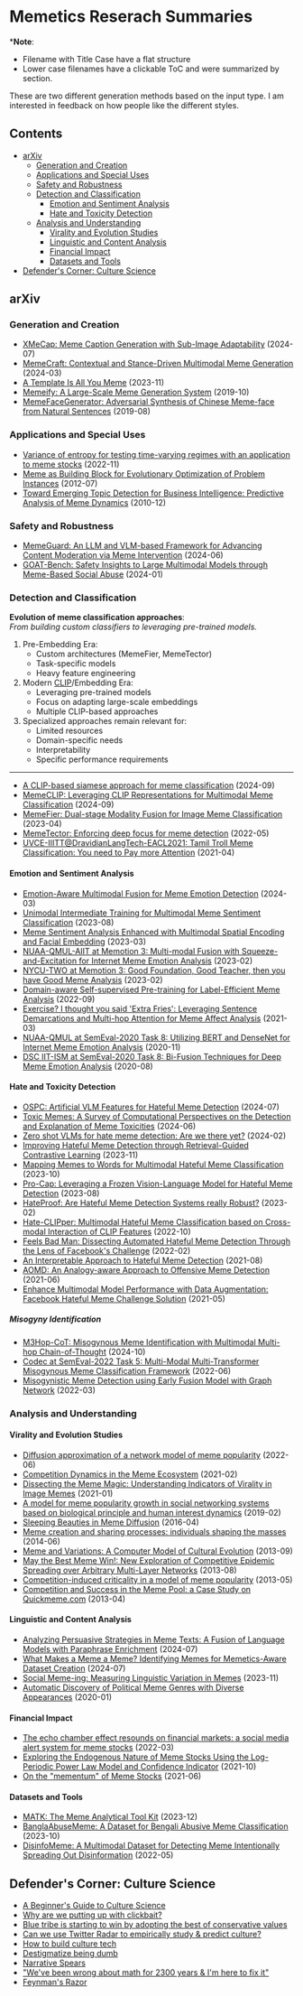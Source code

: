 # Memetics Reserach Summaries

\***Note**:
- Filename with Title Case have a flat structure
- Lower case filenames have a clickable ToC and were summarized by section.

These are two different generation methods based on the input type. I am interested in feedback on how people like the different styles.

## Contents
- [arXiv](#arxiv)
  - [Generation and Creation](#generation-and-creation)
  - [Applications and Special Uses](#applications-and-special-uses)
  - [Safety and Robustness](#safety-and-robustness)
  - [Detection and Classification](#detection-and-classification)
    - [Emotion and Sentiment Analysis](#emotion-and-sentiment-analysis)
    - [Hate and Toxicity Detection](#hate-and-toxicity-detection)
  - [Analysis and Understanding](#analysis-and-understanding)
    - [Virality and Evolution Studies](#virality-and-evolution-studies)
    - [Linguistic and Content Analysis](#linguistic-and-content-analysis)
    - [Financial Impact](#financial-impact)
    - [Datasets and Tools](#datasets-and-tools)
- [Defender's Corner: Culture Science](#defenders-corner-culture-science)

## arXiv
### Generation and Creation
- [XMeCap: Meme Caption Generation with Sub-Image Adaptability](research-papers/XMeCap-Meme-Caption-Generation-with-Sub-Image-Adaptability_2407.17152.md) (2024-07)
- [MemeCraft: Contextual and Stance-Driven Multimodal Meme Generation](research-papers/MemeCraft-Contextual-and-Stance-Driven-Multimodal-Meme-Generation_2403.14652.md) (2024-03)
- [A Template Is All You Meme](research-papers/a-template-is-all-you-meme_2311.06649.md) (2023-11)
- [Memeify: A Large-Scale Meme Generation System](research-papers/memeify-a-large-scale-meme-generation-system_1910.12279.md) (2019-10)
- [MemeFaceGenerator: Adversarial Synthesis of Chinese Meme-face from Natural Sentences](research-papers/memefacegenerator-adversarial-synthesis-of-chinese-meme-face-from-natural-sentences_1908.05138.md) (2019-08)

### Applications and Special Uses
- [Variance of entropy for testing time-varying regimes with an application to meme stocks](research-papers/variance-of-entropy-for-testing-time-varying-regimes-with-an-application-to-meme-stocks_2211.05415.md) (2022-11)
- [Meme as Building Block for Evolutionary Optimization of Problem Instances](research-papers/meme-as-building-block-for-evolutionary-optimization-of-problem-instances_1207.0702.md) (2012-07)
- [Toward Emerging Topic Detection for Business Intelligence: Predictive Analysis of Meme Dynamics](research-papers/toward-emerging-topic-detection-for-business-intelligence-predictive-analysis-of-meme-dynamics_1012.5994.md) (2010-12)

### Safety and Robustness
- [MemeGuard: An LLM and VLM-based Framework for Advancing Content Moderation via Meme Intervention](research-papers/MemeGuard-An-LLM-and-VLM-based-Framework-for-Advancing-Content-Moderation-via-Meme-Intervention_2406.05344.md) (2024-06)
- [GOAT-Bench: Safety Insights to Large Multimodal Models through Meme-Based Social Abuse](research-papers/GOAT-Bench-Safety-Insights-to-Large-Multimodal-Models-through-Meme-Based-Social-Abuse_2401.01523.md) (2024-01)

### Detection and Classification
**Evolution of meme classification approaches**:\
*From building custom classifiers to leveraging pre-trained models.*
1. Pre-Embedding Era:
   - Custom architectures (MemeFier, MemeTector)
   - Task-specific models
   - Heavy feature engineering
2. Modern [CLIP](https://github.com/cognitivetech/llm-research-summaries/blob/main/document-processing/Learning-Transferable-Visual-Models-From-Natural-Language-Supervision_2103.00020.md)/Embedding Era:
   - Leveraging pre-trained models
   - Focus on adapting large-scale embeddings
   - Multiple CLIP-based approaches
3. Specialized approaches remain relevant for:
   - Limited resources
   - Domain-specific needs
   - Interpretability
   - Specific performance requirements

---
- [A CLIP-based siamese approach for meme classification](research-papers/A-CLIP-based-siamese-approach-for-meme-classification_2409.05772.md) (2024-09)
- [MemeCLIP: Leveraging CLIP Representations for Multimodal Meme Classification](research-papers/MemeCLIP-Leveraging-CLIP-Representations-for-Multimodal-Meme-Classification_2409.14703.md) (2024-09)
- [MemeFier: Dual-stage Modality Fusion for Image Meme Classification](research-papers/memefier-dual-stage-modality-fusion-for-image-meme-classification_2304.02906.md) (2023-04)
- [MemeTector: Enforcing deep focus for meme detection](research-papers/memetector-enforcing-deep-focus-for-meme-detection_2205.13268.md) (2022-05)
- [UVCE-IIITT@DravidianLangTech-EACL2021: Tamil Troll Meme Classification: You need to Pay more Attention](research-papers/uvce-iiittdravidianlangtech-eacl2021-tamil-troll-meme-classification-you-need-to-pay-more-attention_2104.09081.md) (2021-04)

#### Emotion and Sentiment Analysis
- [Emotion-Aware Multimodal Fusion for Meme Emotion Detection](research-papers/Emotion-Aware-Multimodal-Fusion-for-Meme-Emotion-Detection_2403.10279.md) (2024-03)
- [Unimodal Intermediate Training for Multimodal Meme Sentiment Classification](research-papers/unimodal-intermediate-training-for-multimodal-meme-sentiment-classification_2308.00528.md) (2023-08)
- [Meme Sentiment Analysis Enhanced with Multimodal Spatial Encoding and Facial Embedding](research-papers/meme-sentiment-analysis-enhanced-with-multimodal-spatial-encoding-and-facial-embedding_2303.01781.md) (2023-03)
- [NUAA-QMUL-AIIT at Memotion 3: Multi-modal Fusion with Squeeze-and-Excitation for Internet Meme Emotion Analysis](research-papers/nuaa-qmul-aiit-at-memotion-3-multi-modal-fusion-with-squeeze-and-excitation-for-internet-meme-emotion-analysis_2302.08326.md) (2023-02)
- [NYCU-TWO at Memotion 3: Good Foundation, Good Teacher, then you have Good Meme Analysis](research-papers/nycu-two-at-memotion-3-good-foundation-good-teacher-then-you-have-good-meme-analysis_2302.06078.md) (2023-02)
- [Domain-aware Self-supervised Pre-training for Label-Efficient Meme Analysis](research-papers/domain-aware-self-supervised-pre-training-for-label-efficient-meme-analysis_2209.14667.md) (2022-09)
- [Exercise? I thought you said 'Extra Fries': Leveraging Sentence Demarcations and Multi-hop Attention for Meme Affect Analysis](research-papers/exercise-i-thought-you-said-extra-fries-leveraging-sentence-demarcations-and-multi-hop-attention-for-meme-affect-analysis_2103.12377.md) (2021-03)
- [NUAA-QMUL at SemEval-2020 Task 8: Utilizing BERT and DenseNet for Internet Meme Emotion Analysis](research-papers/nuaa-qmul-at-semeval-2020-task-8-utilizing-bert-and-densenet-for-internet-meme-emotion-analysis_2011.02788.md) (2020-11)
- [DSC IIT-ISM at SemEval-2020 Task 8: Bi-Fusion Techniques for Deep Meme Emotion Analysis](research-papers/dsc-iit-ism-at-semeval-2020-task-8-bi-fusion-techniques-for-deep-meme-emotion-analysis_2008.00825.md) (2020-08)

#### Hate and Toxicity Detection
- [OSPC: Artificial VLM Features for Hateful Meme Detection](research-papers/OSPC-Artificial-VLM-Features-for-Hateful-Meme-Detection_2407.12836.md) (2024-07)
- [Toxic Memes: A Survey of Computational Perspectives on the Detection and Explanation of Meme Toxicities](research-papers/Toxic-Memes-A-Survey-of-Computational-Perspectives-on-the-Detection-and-Explanation-of-Meme-Toxicities_2406.07353.md) (2024-06)
- [Zero shot VLMs for hate meme detection: Are we there yet?](research-papers/Zero-shot-VLMs-for-hate-meme-detection-Are-we-there-yet_2402.12198.md) (2024-02)
- [Improving Hateful Meme Detection through Retrieval-Guided Contrastive Learning](research-papers/Improving-Hateful-Meme-Detection-through-Retrieval-Guided-Contrastive-Learning_2311.08110.md) (2023-11)
- [Mapping Memes to Words for Multimodal Hateful Meme Classification](research-papers/mapping-memes-to-words-for-multimodal-hateful-meme-classification_2310.08368.md) (2023-10)
- [Pro-Cap: Leveraging a Frozen Vision-Language Model for Hateful Meme Detection](research-papers/pro-cap-leveraging-a-frozen-vision-language-model-for-hateful-meme-detection_2308.08088.md) (2023-08)
- [HateProof: Are Hateful Meme Detection Systems really Robust?](research-papers/hateproof-are-hateful-meme-detection-systems-really-robust_2302.05703.md) (2023-02)
- [Hate-CLIPper: Multimodal Hateful Meme Classification based on Cross-modal Interaction of CLIP Features](research-papers/hate-clipper-multimodal-hateful-meme-classification-based-on-cross-modal-interaction-of-clip-features_2210.05916.md) (2022-10)
- [Feels Bad Man: Dissecting Automated Hateful Meme Detection Through the Lens of Facebook's Challenge](research-papers/feels-bad-man-dissecting-automated-hateful-meme-detection-through-the-lens-of-facebooks-challenge_2202.08492.md) (2022-02)
- [An Interpretable Approach to Hateful Meme Detection](research-papers/an-interpretable-approach-to-hateful-meme-detection_2108.10069.md) (2021-08)
- [AOMD: An Analogy-aware Approach to Offensive Meme Detection](research-papers/aomd-an-analogy-aware-approach-to-offensive-meme-detection-on-social-media_2106.11229.md) (2021-06)
- [Enhance Multimodal Model Performance with Data Augmentation: Facebook Hateful Meme Challenge Solution](research-papers/enhance-multimodal-model-performance-with-data-augmentation-facebook-hateful-meme-challenge-solution_2105.13132.md) (2021-05)

##### Misogyny Identification
- [M3Hop-CoT: Misogynous Meme Identification with Multimodal Multi-hop Chain-of-Thought](research-papers/M3Hop-CoT-Misogynous-Meme-Identification-with-Multimodal-Multi-hop-Chain-of-Thought_2410.09220.md) (2024-10)
- [Codec at SemEval-2022 Task 5: Multi-Modal Multi-Transformer Misogynous Meme Classification Framework](research-papers/codec-at-semeval-2022-task-5-multi-modal-multi-transformer-misogynous-meme-classification-framework_2206.07190.md) (2022-06)
- [Misogynistic Meme Detection using Early Fusion Model with Graph Network](research-papers/misogynistic-meme-detection-using-early-fusion-model-with-graph-network_2203.16781.md) (2022-03)

### Analysis and Understanding
#### Virality and Evolution Studies
- [Diffusion approximation of a network model of meme popularity](research-papers/diffusion-approximation-of-a-network-model-of-meme-popularity_2206.10960.md) (2022-06)
- [Competition Dynamics in the Meme Ecosystem](research-papers/competition-dynamics-in-the-meme-ecosystem_2102.03952.md) (2021-02)
- [Dissecting the Meme Magic: Understanding Indicators of Virality in Image Memes](research-papers/dissecting-the-meme-magic-understanding-indicators-of-virality-in-image-memes_2101.06535.md) (2021-01)
- [A model for meme popularity growth in social networking systems based on biological principle and human interest dynamics](research-papers/a-model-for-meme-popularity-growth-in-social-networking-systems-based-on-biological-principle-and-human-interest-dynamics_1902.00533.md) (2019-02)
- [Sleeping Beauties in Meme Diffusion](research-papers/sleeping-beauties-in-meme-diffusion_1604.07532.md) (2016-04)
- [Meme creation and sharing processes: individuals shaping the masses](research-papers/meme-creation-and-sharing-processes-individuals-shaping-the-masses_1406.7579.md) (2014-06)
- [Meme and Variations: A Computer Model of Cultural Evolution](research-papers/meme-and-variations-a-computer-model-of-cultural-evolution_1309.7524.md) (2013-09)
- [May the Best Meme Win!: New Exploration of Competitive Epidemic Spreading over Arbitrary Multi-Layer Networks](research-papers/may-the-best-meme-win-new-exploration-of-competitive-epidemic-spreading-over-arbitrary-multi-layer-networks_1308.4880.md) (2013-08)
- [Competition-induced criticality in a model of meme popularity](research-papers/competition-induced-criticality-in-a-model-of-meme-popularity_1305.4328.md) (2013-05)
- [Competition and Success in the Meme Pool: a Case Study on Quickmeme.com](research-papers/competition-and-success-in-the-meme-pool-a-case-study-on-quickmemecom_1304.1712.md) (2013-04)

#### Linguistic and Content Analysis
- [Analyzing Persuasive Strategies in Meme Texts: A Fusion of Language Models with Paraphrase Enrichment](research-papers/Analyzing-Persuasive-Strategies-in-Meme-Texts-A-Fusion-of-Language-Models-with-Paraphrase-Enrichment_2407.01784.md) (2024-07)
- [What Makes a Meme a Meme? Identifying Memes for Memetics-Aware Dataset Creation](research-papers/What-Makes-a-Meme-a-Meme-Identifying-Memes-for-Memetics-Aware-Dataset-Creation_2407.11861.md) (2024-07)
- [Social Meme-ing: Measuring Linguistic Variation in Memes](research-papers/social-meme-ing-measuring-linguistic-variation-in-memes_2311.09130.md) (2023-11)
- [Automatic Discovery of Political Meme Genres with Diverse Appearances](research-papers/automatic-discovery-of-political-meme-genres-with-diverse-appearances_2001.06122.md) (2020-01)

#### Financial Impact
- [The echo chamber effect resounds on financial markets: a social media alert system for meme stocks](research-papers/the-echo-chamber-effect-resounds-on-financial-markets-a-social-media-alert-system-for-meme-stocks_2203.13790.md) (2022-03)
- [Exploring the Endogenous Nature of Meme Stocks Using the Log-Periodic Power Law Model and Confidence Indicator](research-papers/exploring-the-endogenous-nature-of-meme-stocks-using-the-log-periodic-power-law-model-and-confidence-indicator_2110.06190.md) (2021-10)
- [On the "mementum" of Meme Stocks](research-papers/on-the-mementum-of-meme-stocks_2106.03691.md) (2021-06)

#### Datasets and Tools
- [MATK: The Meme Analytical Tool Kit](research-papers/MATK-The-Meme-Analytical-Tool-Kit_2312.06094.md) (2023-12)
- [BanglaAbuseMeme: A Dataset for Bengali Abusive Meme Classification](research-papers/BanglaAbuseMeme-A-Dataset-for-Bengali-Abusive-Meme-Classification_2310.11748.md) (2023-10)
- [DisinfoMeme: A Multimodal Dataset for Detecting Meme Intentionally Spreading Out Disinformation](research-papers/disinfomeme-a-multimodal-dataset-for-detecting-meme-intentionally-spreading-out-disinformation_2205.12617.md) (2022-05)

## Defender's Corner: Culture Science
- [A Beginner's Guide to Culture Science](Defenders-Corner-Substack.md#a-beginners-guide-to-culture-science)
- [Why are we putting up with clickbait?](Defenders-Corner-Substack.md#why-are-we-putting-up-with-clickbait)
- [Blue tribe is starting to win by adopting the best of conservative values](Defenders-Corner-Substack.md#blue-tribe-is-starting-to-win-by-adopting-the-best-of-conservative-values)
- [Can we use Twitter Radar to empirically study \& predict culture?](Defenders-Corner-Substack.md#can-we-use-twitter-radar-to-empirically-study--predict-culture)
- [How to build culture tech](Defenders-Corner-Substack.md#how-to-build-culture-tech)
- [Destigmatize being dumb](Defenders-Corner-Substack.md#destigmatize-being-dumb)
- [Narrative Spears ](Defenders-Corner-Substack.md#narrative-spears-)
- ["We've been wrong about math for 2300 years \& I'm here to fix it"](Defenders-Corner-Substack.md#weve-been-wrong-about-math-for-2300-years--im-here-to-fix-it)
- [Feynman's Razor](Defenders-Corner-Substack.md#feynmans-razor-)

